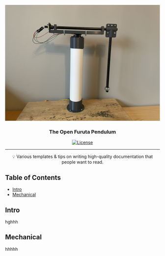 <p align="center">
 <img src="https://github.com/Larsosterholt/UIA-Furuta-Pendulum/blob/main/figures/pendulum.jpg" alt="The Open Furuta Pendulum"></a>
</p>

<h3 align="center">The Open Furuta Pendulum</h3>

<div align="center">

  [![License](https://img.shields.io/badge/license-CC0-blue.svg)](http://creativecommons.org/publicdomain/zero/1.0/)

<!--   <a href="https://www.producthunt.com/posts/the-documentation-compendium?utm_source=badge-top-post-badge&utm_medium=badge&utm_souce=badge-the-documentation-compendium" target="_blank"><img src="https://api.producthunt.com/widgets/embed-image/v1/top-post-badge.svg?post_id=157965&theme=dark&period=daily" alt="The Documentation Compendium - Beautiful README templates that people want to read. | Product Hunt Embed" style="width: 250px; height: 54px;" width="250px" height="54px" /></a> -->

</div>

---

<p align = "center">💡 Various templates & tips on writing high-quality documentation that people want to read.</p>


## Table of Contents

- [Intro](#why_document)
- [Mechanical](#best_practices)



## Intro <a name = "why_document"></a>

hghhh


## Mechanical<a name = "best_practices"></a>

hhhhh

